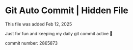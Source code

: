 # Git Auto Commit | Hidden File

This file was added Feb 12, 2025

Just for fun and keeping my daily git commit active 🤪

commit number: 2865873
